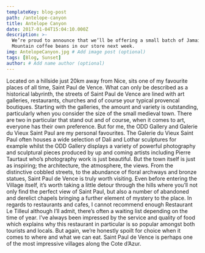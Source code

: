 ```yaml
---
templateKey: blog-post
path: /antelope-canyon
title: Antelope Canyon
date: 2017-01-04T15:04:10.000Z
description: >-
  We’re proud to announce that we’ll be offering a small batch of Jamaica Blue
  Mountain coffee beans in our store next week.
img: AntelopeCanyon.jpg # Add image post (optional)
tags: [Blog, Sunset]
author: # Add name author (optional)
---
```


Located on a hillside just 20km away from Nice, sits one of my favourite places of all time, Saint Paul de Vence. What can only be described as a historical labyrinth, the streets of Saint Paul de Vence are lined with art galleries, restaurants, churches and of course your typical provencal boutiques. Starting with the galleries, the amount and variety is outstanding, particularly when you consider the size of the small medieval town. There are two in particular that stand out and of course, when it comes to art, everyone has their own preference. But for me, the ODD Gallery and Galerie du Vieux Saint Paul are my personal favourites. The Galerie du Vieux Saint Paul often houses a wide selection of Dali and Lothar sculptures for example whilst the ODD Gallery displays a variety of powerful photography and sculptural pieces produced by up and coming artists including Pierre Taurtaut who’s photography work is just beautiful.
But the town itself is just as inspiring; the architecture, the atmosphere, the views. From the distinctive cobbled streets, to the abundance of floral archways and bronze statues, Saint Paul de Vence is truly worth visiting. Even before entering the Village itself, it’s worth taking a little detour through the hills where you’ll not only find the perfect view of Saint Paul, but also a number of abandoned and derelict chapels bringing a further element of mystery to the place.
In regards to restaurants and cafes, I cannot recommend enough Restaurant Le Tilleul although I’ll admit, there’s often a waiting list depending on the time of year. I’ve always been impressed by the service and quality of food which explains why this restaurant in particular is so popular amongst both tourists and locals. But again, we’re honestly spoilt for choice when it comes to where and what we can eat.
Saint Paul de Vence is perhaps one of the most impressive villages along the Cote d’Azur.
